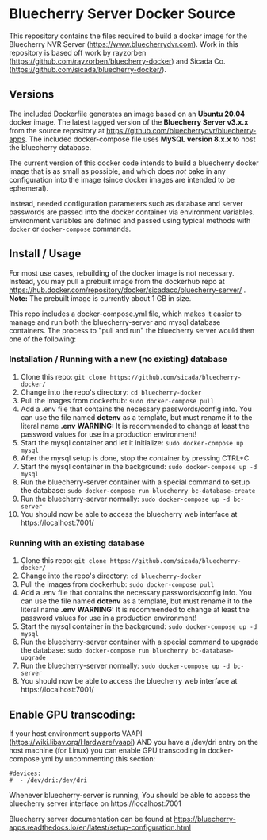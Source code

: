 # Bluecherry Server Docker Source

This repository contains the files required to build a docker image for the Bluecherry NVR Server (https://www.bluecherrydvr.com). Work in this repository is based off work by rayzorben (https://github.com/rayzorben/bluecherry-docker) and Sicada Co. (https://github.com/sicada/bluecherry-docker/).

## Versions

The included Dockerfile generates an image based on an **Ubuntu 20.04** docker image. The latest tagged version of the **Bluecherry Server v3.x.x** from the source repository at https://github.com/bluecherrydvr/bluecherry-apps. The included docker-compose file uses **MySQL version 8.x.x** to host the bluecherry database. 

The current version of this docker code intends to build a bluecherry docker image that is as small as possible, and which does *not* bake in any configuration into the image (since docker images are intended to be ephemeral).

Instead, needed configuration parameters such as database and server passwords are passed into the docker container via environment variables. Environment variables are defined and passed using typical methods with `docker` or `docker-compose` commands.

## Install / Usage

For most use cases, rebuilding of the docker image is not necessary. Instead, you may pull a prebuilt image from the dockerhub repo at https://hub.docker.com/repository/docker/sicadaco/bluecherry-server/ . 
**Note:** The prebuilt image is currently about 1 GB in size.

This repo includes a docker-compose.yml file, which makes it easier to manage and run both the bluecherry-server and mysql database containers. The process to "pull and run" the bluecherry server would then one of the following:

### Installation / Running with a new (no existing) database
1. Clone this repo: `git clone https://github.com/sicada/bluecherry-docker/`
2. Change into the repo's directory: `cd bluecherry-docker`
3. Pull the images from dockerhub: `sudo docker-compose pull`
4. Add a .env file that contains the necessary passwords/config info. You can use the file named **dotenv** as a template, but must rename it to the literal name **.env**  **WARNING:** It is recommended to change at least the password values for use in a production environment!
5. Start the mysql container and let it initialize: `sudo docker-compose up mysql`
6. After the mysql setup is done, stop the container by pressing CTRL+C
7. Start the mysql container in the background: `sudo docker-compose up -d mysql`
8. Run the bluecherry-server container with a special command to setup the database: `sudo docker-compose run bluecherry bc-database-create`
9. Run the bluecherry-server normally: `sudo docker-compose up -d bc-server`
10. You should now be able to access the bluecherry web interface at https://localhost:7001/

### Running with an existing database
1. Clone this repo: `git clone https://github.com/sicada/bluecherry-docker/`
2. Change into the repo's directory: `cd bluecherry-docker`
3. Pull the images from dockerhub: `sudo docker-compose pull`
4. Add a .env file that contains the necessary passwords/config info. You can use the file named **dotenv** as a template, but must rename it to the literal name **.env**  **WARNING:** It is recommended to change at least the password values for use in a production environment!
5. Start the mysql container in the background: `sudo docker-compose up -d mysql`
6. Run the bluecherry-server container with a special command to upgrade the database: `sudo docker-compose run bluecherry bc-database-upgrade`
7. Run the bluecherry-server normally: `sudo docker-compose up -d bc-server`
8. You should now be able to access the bluecherry web interface at https://localhost:7001/

## Enable GPU transcoding:

If your host environment supports VAAPI (https://wiki.libav.org/Hardware/vaapi) AND you have a /dev/dri entry on the host machine (for Linux) you can enable GPU transcoding in docker-compose.yml by uncommenting this section:

    #devices:
    #  - /dev/dri:/dev/dri


Whenever bluecherry-server is running, You should be able to access the bluecherry server interface on https://localhost:7001

Bluecherry server documentation can be found at https://bluecherry-apps.readthedocs.io/en/latest/setup-configuration.html
